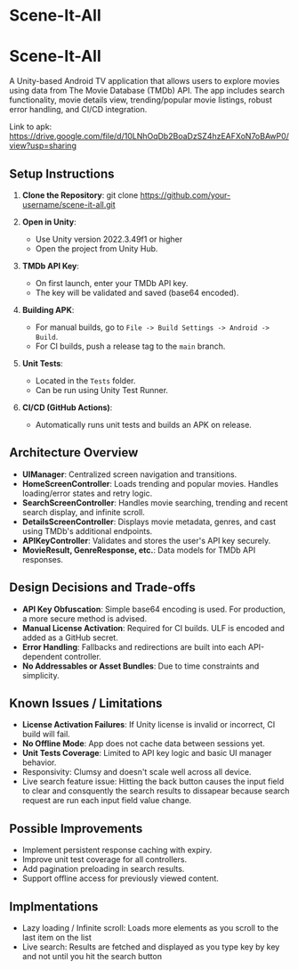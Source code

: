 # Scene-It-All
Scene-It-All
============

A Unity-based Android TV application that allows users to explore movies using data from The Movie Database (TMDb) API. The app includes search functionality, movie details view, trending/popular movie listings, robust error handling, and CI/CD integration.

Link to apk: https://drive.google.com/file/d/10LNhOqDb2BoaDzSZ4hzEAFXoN7oBAwP0/view?usp=sharing

Setup Instructions
------------------

1. **Clone the Repository**:
   git clone https://github.com/your-username/scene-it-all.git

2. **Open in Unity**:
   - Use Unity version 2022.3.49f1 or higher
   - Open the project from Unity Hub.

3. **TMDb API Key**:
   - On first launch, enter your TMDb API key.
   - The key will be validated and saved (base64 encoded).

4. **Building APK**:
   - For manual builds, go to `File -> Build Settings -> Android -> Build`.
   - For CI builds, push a release tag to the `main` branch.

5. **Unit Tests**:
   - Located in the `Tests` folder.
   - Can be run using Unity Test Runner.

6. **CI/CD (GitHub Actions)**:
   - Automatically runs unit tests and builds an APK on release.

Architecture Overview
---------------------

- **UIManager**: Centralized screen navigation and transitions.
- **HomeScreenController**: Loads trending and popular movies. Handles loading/error states and retry logic.
- **SearchScreenController**: Handles movie searching, trending and recent search display, and infinite scroll.
- **DetailsScreenController**: Displays movie metadata, genres, and cast using TMDb's additional endpoints.
- **APIKeyController**: Validates and stores the user's API key securely.
- **MovieResult, GenreResponse, etc.**: Data models for TMDb API responses.

Design Decisions and Trade-offs
-------------------------------

- **API Key Obfuscation**: Simple base64 encoding is used. For production, a more secure method is advised.
- **Manual License Activation**: Required for CI builds. ULF is encoded and added as a GitHub secret.
- **Error Handling**: Fallbacks and redirections are built into each API-dependent controller.
- **No Addressables or Asset Bundles**: Due to time constraints and simplicity.

Known Issues / Limitations
---------------------------

- **License Activation Failures**: If Unity license is invalid or incorrect, CI build will fail.
- **No Offline Mode**: App does not cache data between sessions yet.
- **Unit Tests Coverage**: Limited to API key logic and basic UI manager behavior.
- Responsivity: Clumsy and doesn't scale well across all device.
- Live search feature issue: Hitting the back button causes the input field to clear and consquently the search results to dissapear because search request are run each input field value change.

Possible Improvements
---------------------

- Implement persistent response caching with expiry.
- Improve unit test coverage for all controllers.
- Add pagination preloading in search results.
- Support offline access for previously viewed content.

Implmentations
--------------

- Lazy loading / Infinite scroll: Loads more elements as you scroll to the last item on the list
- Live search: Results are fetched and displayed as you type key by key and not until you hit the search button
